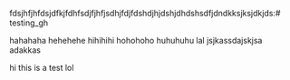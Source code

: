 fdsjhfjhfdsjdfkjfdhfsdjfjhfjsdhjfdjfdshdjhjdshjdhdshsdfjdndkksjksjdkjds:# testing_gh

hahahaha
hehehehe
hihihihi
hohohoho
huhuhuhu
lal
jsjkassdajskjsa
adakkas

hi this is a test lol
